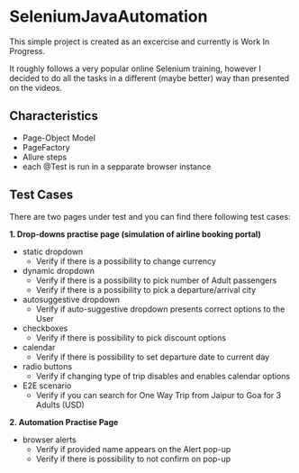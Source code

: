 # SeleniumJavaAutomation

This simple project is created as an excercise and currently is Work In Progress.

It roughly follows a very popular online Selenium training, however I decided to do all the tasks in a different (maybe better) way than presented on the videos.

## Characteristics
- Page-Object Model
- PageFactory
- Allure steps
- each @Test is run in a sepparate browser instance


## Test Cases

There are two pages under test and you can find there following test cases:

**1. Drop-downs practise page (simulation of airline booking portal)**
  - static dropdown
    - Verify if there is a possibility to change currency
  - dynamic dropdown
    - Verify if there is a possibility to pick number of Adult passengers
    - Verify if there is a possibility to pick a departure/arrival city
  - autosuggestive dropdown
    - Verify if auto-suggestive dropdown presents correct options to the User
  - checkboxes
    - Verify if there is possibility to pick discount options
  - calendar
    - Verify if there is possibility to set departure date to current day
  - radio buttons
    - Verify if changing type of trip disables and enables calendar options
  - E2E scenario
    - Verify if you can search for One Way Trip from Jaipur to Goa for 3 Adults (USD)
    
    
**2. Automation Practise Page**
  - browser alerts
    - Verify if provided name appears on the Alert pop-up
    - Verify if there is possibility to not confirm on pop-up
